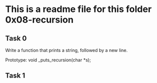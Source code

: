# This is a readme file for this folder 0x08-recursion
## Task 0
Write a function that prints a string, followed by a new line.

Prototype: void _puts_recursion(char *s);
## Task 1
